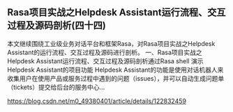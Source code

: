 ## Rasa项目实战之Helpdesk Assistant运行流程、交互过程及源码剖析(四十四)
本文继续围绕工业级业务对话平台和框架Rasa，对Rasa项目实战之Helpdesk Assistant的运行流程、交互过程及源码进行剖析。
一、Rasa项目实战之Helpdesk Assistant运行流程、交互过程及源码剖析通过Rasa shell
演示Helpdesk Assistant的项目功能 Helpdesk Assistant的功能是使用对话机器人来收集用户在使用产品或服务过程中遇到的问题（issues），并可以自动生成问题单（tickets）提交给后台的服务中心...

https://blog.csdn.net/m0_49380401/article/details/122832459
